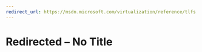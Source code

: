 ```yaml
---
redirect_url: https://msdn.microsoft.com/virtualization/reference/tlfs
---
```


# Redirected – No Title